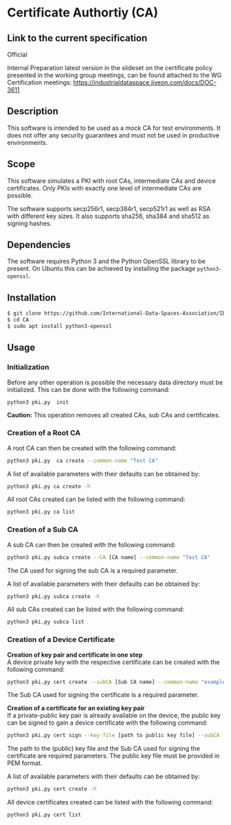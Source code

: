 # Certificate Authortiy (CA)

## Link to the current specification
Official

Internal Preparation
latest version in the slideset on the certificate policy presented in the working group meetings, can be found attached to the WG Certification meetings: https://industrialdataspace.jiveon.com/docs/DOC-3611

## Description

This software is intended to be used as a mock CA for test environments. It does not offer any security guarantees and must not be used in productive environments.

## Scope

This software simulates a PKI with root CAs, intermediate CAs and device certificates. Only PKIs with exactly one level of intermediate CAs are possible.

The software supports secp256r1, secp384r1, secp521r1 as well as RSA with different key sizes. It also supports sha256, sha384 and sha512 as signing hashes.

## Dependencies

The software requires Python 3 and the Python OpenSSL library to be present. On Ubuntu this can be achieved by installing the package `python3-openssl`.

## Installation

```bash
$ git clone https://github.com/International-Data-Spaces-Association/IDS-testbed.git
$ cd CA
$ sudo apt install python3-openssl
```

## Usage

### Initialization

Before any other operation is possible the necessary data directory must be initialized. This can be done with the following command:
```bash
python3 pki.py  init
```
**Caution:** This operation removes all created CAs, sub CAs and certificates.

### Creation of a Root CA

A root CA can then be created with the following command:
```bash
python3 pki.py  ca create --common-name "Test CA"
```
A list of available parameters with their defaults can be obtained by:
```bash
python3 pki.py ca create -h
```
All root CAs created can be listed with the following command:
```bash
python3 pki.py ca list
```

### Creation of a Sub CA

A sub CA can then be created with the following command:
```bash
python3 pki.py subca create --CA [CA name] --common-name "Test CA"
```
The CA used for signing the sub CA is a required parameter.

A list of available parameters with their defaults can be obtained by:
```bash
python3 pki.py subca create -h
```
All sub CAs created can be listed with the following command:
```bash
python3 pki.py subca list
```

### Creation of a Device Certificate

**Creation of key pair and certificate in one step**  
A device private key with the respective certificate can be created with the following command:
```bash
python3 pki.py cert create --subCA [Sub CA name] --common-name "example.com" --client
```
The Sub CA used for signing the certificate is a required parameter.

**Creation of a certificate for an existing key pair**  
If a private-public key pair is already available on the device, the public key can be signed to gain a device certificate with the following command:
```bash
python3 pki.py cert sign --key-file [path to public key file] --subCA [Sub CA name] --common-name "example.com" --client
```
The path to the (public) key file and the Sub CA used for signing the certificate are required parameters. The public key file must be provided in PEM format.

A list of available parameters with their defaults can be obtained by:
```bash
python3 pki.py cert create -h
```
All device certificates created can be listed with the following command:
```bash
python3 pki.py cert list
```
